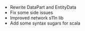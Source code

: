 
* Rewrite DataPart and EntityData
* Fix some side issues
* Improved network s11n lib
* Add some syntax sugars for scala
